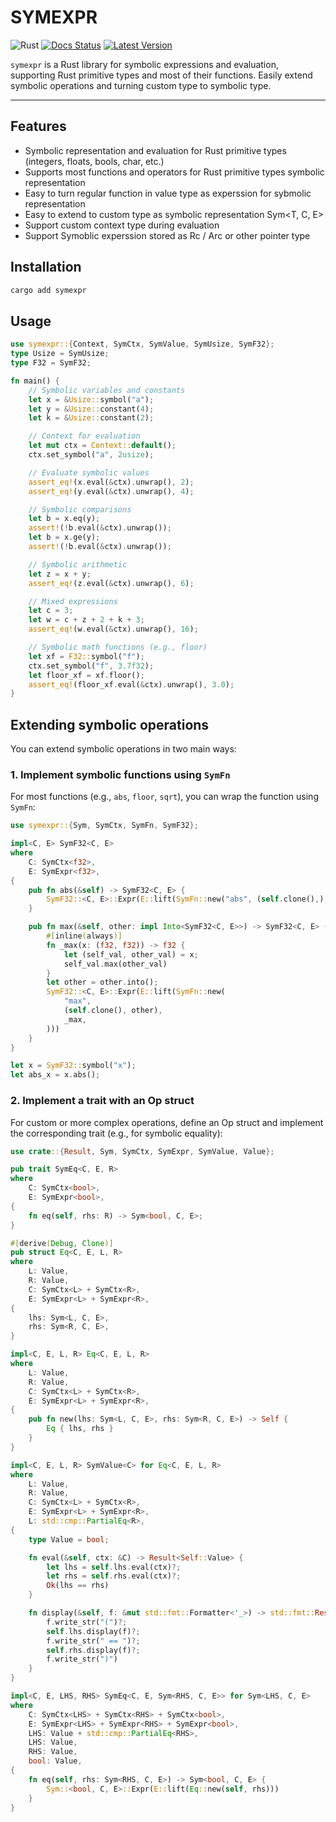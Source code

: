 # SYMEXPR

![Rust](https://github.com/cksac/symexpr/workflows/Rust/badge.svg)
[![Docs Status](https://docs.rs/symexpr/badge.svg)](https://docs.rs/symexpr)
[![Latest Version](https://img.shields.io/crates/v/symexpr.svg)](https://crates.io/crates/symexpr)

`symexpr` is a Rust library for symbolic expressions and evaluation, supporting Rust primitive types and most of their functions. Easily extend symbolic operations and turning custom type to symbolic type.

---

## Features
- Symbolic representation and evaluation for Rust primitive types (integers, floats, bools, char, etc.)
- Supports most functions and operators for Rust primitive types symbolic representation
- Easy to turn regular function in value type as experssion for sybmolic representation
- Easy to extend to custom type as symbolic representation Sym<T, C, E>
- Support custom context type during evaluation
- Support Symoblic experssion stored as Rc / Arc or other pointer type


## Installation
```sh
cargo add symexpr
```

## Usage
```rust
use symexpr::{Context, SymCtx, SymValue, SymUsize, SymF32};
type Usize = SymUsize;
type F32 = SymF32;

fn main() {
    // Symbolic variables and constants
    let x = &Usize::symbol("a");
    let y = &Usize::constant(4);
    let k = &Usize::constant(2);

    // Context for evaluation
    let mut ctx = Context::default();
    ctx.set_symbol("a", 2usize);

    // Evaluate symbolic values
    assert_eq!(x.eval(&ctx).unwrap(), 2);
    assert_eq!(y.eval(&ctx).unwrap(), 4);

    // Symbolic comparisons
    let b = x.eq(y);
    assert!(!b.eval(&ctx).unwrap());
    let b = x.ge(y);
    assert!(!b.eval(&ctx).unwrap());

    // Symbolic arithmetic
    let z = x + y;
    assert_eq!(z.eval(&ctx).unwrap(), 6);

    // Mixed expressions
    let c = 3;
    let w = c + z + 2 + k + 3;
    assert_eq!(w.eval(&ctx).unwrap(), 16);

    // Symbolic math functions (e.g., floor)
    let xf = F32::symbol("f");
    ctx.set_symbol("f", 3.7f32);
    let floor_xf = xf.floor();
    assert_eq!(floor_xf.eval(&ctx).unwrap(), 3.0);
}
```

## Extending symbolic operations

You can extend symbolic operations in two main ways:

### 1. Implement symbolic functions using `SymFn`

For most functions (e.g., `abs`, `floor`, `sqrt`), you can wrap the function using `SymFn`:

```rust
use symexpr::{Sym, SymCtx, SymFn, SymF32};

impl<C, E> SymF32<C, E>
where
    C: SymCtx<f32>,
    E: SymExpr<f32>,
{
    pub fn abs(&self) -> SymF32<C, E> {
        SymF32::<C, E>::Expr(E::lift(SymFn::new("abs", (self.clone(),), f32::abs)))
    }

    pub fn max(&self, other: impl Into<SymF32<C, E>>) -> SymF32<C, E> {
        #[inline(always)]
        fn _max(x: (f32, f32)) -> f32 {
            let (self_val, other_val) = x;
            self_val.max(other_val)
        }
        let other = other.into();
        SymF32::<C, E>::Expr(E::lift(SymFn::new(
            "max",
            (self.clone(), other),
            _max,
        )))
    }
}

let x = SymF32::symbol("x");
let abs_x = x.abs();
```

### 2. Implement a trait with an Op struct

For custom or more complex operations, define an Op struct and implement the corresponding trait (e.g., for symbolic equality):

```rust
use crate::{Result, Sym, SymCtx, SymExpr, SymValue, Value};

pub trait SymEq<C, E, R>
where
    C: SymCtx<bool>,
    E: SymExpr<bool>,
{
    fn eq(self, rhs: R) -> Sym<bool, C, E>;
}

#[derive(Debug, Clone)]
pub struct Eq<C, E, L, R>
where
    L: Value,
    R: Value,
    C: SymCtx<L> + SymCtx<R>,
    E: SymExpr<L> + SymExpr<R>,
{
    lhs: Sym<L, C, E>,
    rhs: Sym<R, C, E>,
}

impl<C, E, L, R> Eq<C, E, L, R>
where
    L: Value,
    R: Value,
    C: SymCtx<L> + SymCtx<R>,
    E: SymExpr<L> + SymExpr<R>,
{
    pub fn new(lhs: Sym<L, C, E>, rhs: Sym<R, C, E>) -> Self {
        Eq { lhs, rhs }
    }
}

impl<C, E, L, R> SymValue<C> for Eq<C, E, L, R>
where
    L: Value,
    R: Value,
    C: SymCtx<L> + SymCtx<R>,
    E: SymExpr<L> + SymExpr<R>,
    L: std::cmp::PartialEq<R>,
{
    type Value = bool;

    fn eval(&self, ctx: &C) -> Result<Self::Value> {
        let lhs = self.lhs.eval(ctx)?;
        let rhs = self.rhs.eval(ctx)?;
        Ok(lhs == rhs)
    }

    fn display(&self, f: &mut std::fmt::Formatter<'_>) -> std::fmt::Result {
        f.write_str("(")?;
        self.lhs.display(f)?;
        f.write_str(" == ")?;
        self.rhs.display(f)?;
        f.write_str(")")
    }
}

impl<C, E, LHS, RHS> SymEq<C, E, Sym<RHS, C, E>> for Sym<LHS, C, E>
where
    C: SymCtx<LHS> + SymCtx<RHS> + SymCtx<bool>,
    E: SymExpr<LHS> + SymExpr<RHS> + SymExpr<bool>,
    LHS: Value + std::cmp::PartialEq<RHS>,
    LHS: Value,
    RHS: Value,
    bool: Value,
{
    fn eq(self, rhs: Sym<RHS, C, E>) -> Sym<bool, C, E> {
        Sym::<bool, C, E>::Expr(E::lift(Eq::new(self, rhs)))
    }
}
```

